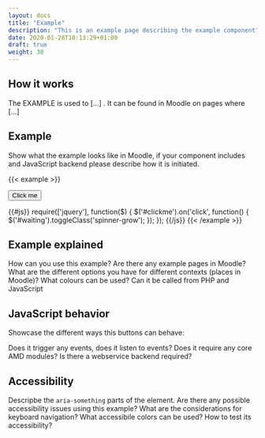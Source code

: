 ```yaml
---
layout: docs
title: "Example"
description: "This is an example page describing the example component"
date: 2020-01-28T10:13:29+01:00
draft: true
weight: 30
---
```


## How it works

The EXAMPLE is used to [...] . It can be found in Moodle on pages where [...]

## Example

Show what the example looks like in Moodle, if your component includes and JavaScript backend please describe how it is initiated.

{{< example >}}

<div class="example w-25 border border-secondary p-3">
	<button class="btn btn-primary btn-block" id="clickme">
		Click me
		<span id="waiting" class="spinner-grow-sm" role="status" aria-hidden="true"></span>
	</button>
</div>

{{#js}}
require(['jquery'], function($) {
	$('#clickme').on('click', function() {
		$('#waiting').toggleClass('spinner-grow');
	});
});
{{/js}}
{{< /example >}}

## Example explained

How can you use this example?
Are there any example pages in Moodle?
What are the different options you have for different contexts (places in Moodle)?
What colours can be used?
Can it be called from PHP and JavaScript

## JavaScript behavior

Showcase the different ways this buttons can behave:

Does it trigger any events, does it listen to events?
Does it require any core AMD modules?
Is there a webservice backend required?

## Accessibility

Descripbe the `aria-something` parts of the element. Are there any possible accessibility issues using this example?
What are the considerations for keyboard navigation?
What accessibile colors can be used?
How to test its accessibility?
